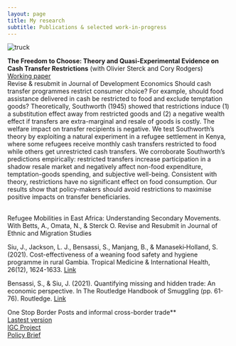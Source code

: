 ```yaml
---
layout: page
title: My research
subtitle: Publications & selected work-in-progress
---
```


![truck](/img/grains_truck_2.jpg)

**The Freedom to Choose: Theory and Quasi-Experimental Evidence on Cash Transfer Restrictions** (with Olivier Sterck and Cory Rodgers) <br/>
[Working paper](https://ideas.repec.org/p/csa/wpaper/2021-14.html) <br/>
Revise & resubmit in Journal of Development Economics
Should cash transfer programmes restrict consumer choice? For example, should food assistance delivered in cash be restricted to food and exclude temptation goods? Theoretically, Southworth (1945) showed that restrictions induce (1) a substitution effect away from restricted goods and (2) a negative wealth effect if transfers are extra-marginal and resale of goods is costly. The welfare impact on transfer recipients is negative. We test Southworth’s theory by exploiting a natural experiment in a refugee settlement in Kenya, where some refugees receive monthly cash transfers restricted to food while others get unrestricted cash transfers. We corroborate Southworth’s predictions empirically: restricted transfers increase participation in a shadow resale market and negatively affect non-food expenditure, temptation-goods spending, and subjective well-being. Consistent with theory, restrictions have no significant effect on food consumption. Our results show that policy-makers should avoid restrictions to maximise positive impacts on transfer beneficiaries.  <br/>
<br/>

Refugee Mobilities in East Africa: Understanding Secondary Movements. 
With Betts, A., Omata, N., & Sterck O.
Revise and Resubmit in Journal of Ethnic and Migration Studies

Siu, J., Jackson, L. J., Bensassi, S., Manjang, B., & Manaseki‐Holland, S. (2021). Cost-effectiveness of a weaning food safety and hygiene programme in rural Gambia. Tropical Medicine & International Health, 26(12), 1624-1633.
[Link](https://onlinelibrary.wiley.com/doi/abs/10.1111/tmi.13691) <br/>

Bensassi, S., & Siu, J. (2021). Quantifying missing and hidden trade: An economic perspective. In The Routledge Handbook of
Smuggling (pp. 61-76). Routledge. 
[Link](https://www.taylorfrancis.com/chapters/oa-edit/10.4324/9781003043645-5/quantifying-missing-hidden-trade-sami-bensassi-jade-siu) <br/>

One Stop Border Posts and informal cross-border trade**<br/>
      [Lastest version](https://ideas.repec.org/p/bir/birmec/20-08.html) <br/>
      [IGC Project](https://www.theigc.org/project/trade-facilitation-and-informal-cross-border-trade/) <br/>
      [Policy Brief](https://www.theigc.org/wp-content/uploads/2020/01/Siu-2019-policy-brief.pdf) <br/>   
<br/>

